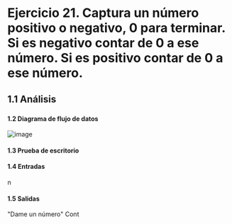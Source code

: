 # Ejercicio 21. Captura un número positivo o negativo, 0 para terminar. Si es negativo contar de 0 a ese número. Si es positivo contar de 0 a ese número.
## 1.1 Análisis
###
#### 1.2 Diagrama de flujo de datos
![image](https://user-images.githubusercontent.com/113397533/190954597-29284f60-33f1-4008-a701-45dc16448488.png)
#### 1.3 Prueba de escritorio
#### 1.4 Entradas
n
#### 1.5 Salidas
"Dame un número" Cont
